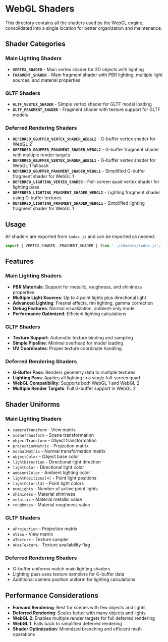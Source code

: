 # WebGL Shaders

This directory contains all the shaders used by the WebGL engine, consolidated into a single location for better organization and maintenance.

## Shader Categories

### Main Lighting Shaders
- **`VERTEX_SHADER`** - Main vertex shader for 3D objects with lighting
- **`FRAGMENT_SHADER`** - Main fragment shader with PBR lighting, multiple light sources, and material properties

### GLTF Shaders
- **`GLTF_VERTEX_SHADER`** - Simple vertex shader for GLTF model loading
- **`GLTF_FRAGMENT_SHADER`** - Fragment shader with texture support for GLTF models

### Deferred Rendering Shaders
- **`DEFERRED_GBUFFER_VERTEX_SHADER_WEBGL2`** - G-buffer vertex shader for WebGL 2
- **`DEFERRED_GBUFFER_FRAGMENT_SHADER_WEBGL2`** - G-buffer fragment shader with multiple render targets
- **`DEFERRED_GBUFFER_VERTEX_SHADER_WEBGL1`** - G-buffer vertex shader for WebGL 1 fallback
- **`DEFERRED_GBUFFER_FRAGMENT_SHADER_WEBGL1`** - Simplified G-buffer fragment shader for WebGL 1
- **`DEFERRED_LIGHTING_VERTEX_SHADER`** - Full-screen quad vertex shader for lighting pass
- **`DEFERRED_LIGHTING_FRAGMENT_SHADER_WEBGL2`** - Lighting fragment shader using G-buffer textures
- **`DEFERRED_LIGHTING_FRAGMENT_SHADER_WEBGL1`** - Simplified lighting fragment shader for WebGL 1

## Usage

All shaders are exported from `index.js` and can be imported as needed:

```javascript
import { VERTEX_SHADER, FRAGMENT_SHADER } from '../shaders/index.js';
```

## Features

### Main Lighting Shaders
- **PBR Materials**: Support for metallic, roughness, and shininess properties
- **Multiple Light Sources**: Up to 4 point lights plus directional light
- **Advanced Lighting**: Fresnel effects, rim lighting, gamma correction
- **Debug Features**: Normal visualization, ambient-only mode
- **Performance Optimized**: Efficient lighting calculations

### GLTF Shaders
- **Texture Support**: Automatic texture binding and sampling
- **Simple Pipeline**: Minimal overhead for model loading
- **UV Coordinates**: Proper texture coordinate handling

### Deferred Rendering Shaders
- **G-Buffer Pass**: Renders geometry data to multiple textures
- **Lighting Pass**: Applies all lighting in a single full-screen quad
- **WebGL Compatibility**: Supports both WebGL 1 and WebGL 2
- **Multiple Render Targets**: Full G-buffer support in WebGL 2

## Shader Uniforms

### Main Lighting Shaders
- `cameraTransform` - View matrix
- `sceneTransform` - Scene transformation
- `objectTransform` - Object transformation
- `projectionMatrix` - Projection matrix
- `normalMatrix` - Normal transformation matrix
- `objectColor` - Object base color
- `lightDirection` - Directional light direction
- `lightColor` - Directional light color
- `ambientColor` - Ambient lighting color
- `lightPositions[4]` - Point light positions
- `lightColors[4]` - Point light colors
- `numLights` - Number of active point lights
- `shininess` - Material shininess
- `metallic` - Material metallic value
- `roughness` - Material roughness value

### GLTF Shaders
- `uProjection` - Projection matrix
- `uView` - View matrix
- `uTexture` - Texture sampler
- `uHasTexture` - Texture availability flag

### Deferred Rendering Shaders
- G-buffer uniforms match main lighting shaders
- Lighting pass uses texture samplers for G-buffer data
- Additional camera position uniform for lighting calculations

## Performance Considerations

- **Forward Rendering**: Best for scenes with few objects and lights
- **Deferred Rendering**: Scales better with many objects and lights
- **WebGL 2**: Enables multiple render targets for full deferred rendering
- **WebGL 1**: Falls back to simplified deferred rendering
- **Shader Optimization**: Minimized branching and efficient math operations 